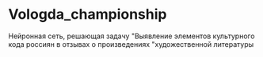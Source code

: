 # Vologda_championship
Нейронная сеть, решающая задачу "Выявление элементов культурного кода россиян в отзывах о произведениях "художественной литературы
